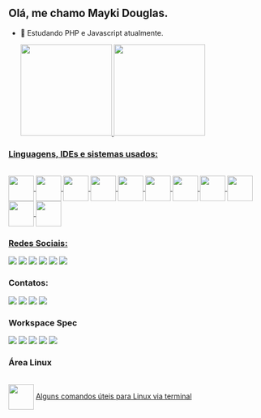 ## Olá, me chamo Mayki Douglas.

- 🌱 Estudando PHP e Javascript atualmente.

  <a href="https://github.com/mayki-douglas">
  <img height="180em" src="https://github-readme-stats.vercel.app/api?username=mayki-douglas&show_icons=true&theme=dark&include_all_commits=true&count_private=true"/>
  <img height="180em" src="https://github-readme-stats.vercel.app/api/top-langs/?username=mayki-douglas&layout=compact&langs_count=7&theme=dark"/>
</div>
  
  ### Linguagens, IDEs e sistemas usados:
  
  <div style="display: inline_block"><br>
    <img align="center" height="50" width="50" src="https://cdn.jsdelivr.net/gh/devicons/devicon/icons/dart/dart-original-wordmark.svg">
    <img align="center" height="50" width="50" src="https://cdn.jsdelivr.net/gh/devicons/devicon/icons/flutter/flutter-original.svg">
    <img align="center" height="50" width="50" src="https://cdn.jsdelivr.net/gh/devicons/devicon/icons/java/java-original-wordmark.svg">
    <img align="center" height="50" width="50" src="https://cdn.jsdelivr.net/gh/devicons/devicon/icons/php/php-original.svg">
    <img align="center" height="50" width="50" src="https://cdn.jsdelivr.net/gh/devicons/devicon/icons/javascript/javascript-original.svg">
    <img align="center" height="50" width="50" src="https://cdn.jsdelivr.net/gh/devicons/devicon/icons/html5/html5-original.svg">
    <img align="center" height="50" width="50" src="https://cdn.jsdelivr.net/gh/devicons/devicon/icons/mysql/mysql-original-wordmark.svg">
    <img align="center" height="50" width="50" src="https://cdn.jsdelivr.net/gh/devicons/devicon/icons/android/android-original-wordmark.svg">
    <img align="center" height="50" width="50" src="https://cdn.jsdelivr.net/gh/devicons/devicon/icons/vscode/vscode-original-wordmark.svg">
    <img align="center" height="50" width="50" src="https://img.icons8.com/color/48/000000/android-studio--v3.png">
    <img align="center" height="50" width="50" src="https://cdn.jsdelivr.net/gh/devicons/devicon/icons/ubuntu/ubuntu-plain.svg">
  </div>
  
  ### Redes Sociais:
  
  <div>
    <a href="https://www.facebook.com/mayki.douglas" target= "_blank"><img src="https://img.shields.io/badge/Facebook-1877F2?style=for-the-badge&logo=facebook&logoColor=white" target= "_blank"></a>
    <a href="https://twitter.com/mayki_douglas" target= "_blank"><img src="https://img.shields.io/badge/Twitter-1DA1F2?style=for-the-badge&logo=twitter&logoColor=white" target= "_blank"></a>
    <a href="https://www.instagram.com/mayki_douglas" target= "_blank"><img src="https://img.shields.io/badge/Instagram-E4405F?style=for-the-badge&logo=instagram&logoColor=white" target= "_blank"></a>
    <a href="https://www.linkedin.com/in/mayki-douglas" target= "_blank"><img src="https://img.shields.io/badge/LinkedIn-0077B5?style=for-the-badge&logo=linkedin&logoColor=white" target= "_blank"></a>
    <a href="https://github.com/mayki-douglas" target= "_blank"><img src="https://img.shields.io/badge/GitHub-100000?style=for-the-badge&logo=github&logoColor=white" target= "_blank"></a>
    <a href="https://open.spotify.com/user/mayki_douglas" target= "_blank"><img src="https://img.shields.io/badge/Spotify-1ED760?&style=for-the-badge&logo=spotify&logoColor=white" target= "_blank"></a>
  </div>
    
  ### Contatos:
  
  <div>
    <a href="mailto:mayki.douglas1@gmail.com"><img src="https://img.shields.io/badge/Gmail-D14836?style=for-the-badge&logo=gmail&logoColor=white" target= "_blank"></a>
    <a href="mailto:mayki_douglas@hotmail.com"><img src="https://img.shields.io/badge/Microsoft_Outlook-0078D4?style=for-the-badge&logo=microsoft-outlook&logoColor=white" target= "_blank"></a>
    <a href="https://wa.me/qr/ZB2US6A4OBEMM1" target= "_blank"><img src="https://img.shields.io/badge/WhatsApp-25D366?style=for-the-badge&logo=whatsapp&logoColor=white" target= "_blank"></a>
    <a href="https://t.me/mayki_douglas" target= "_blank"><img src="https://img.shields.io/badge/Telegram-2CA5E0?style=for-the-badge&logo=telegram&logoColor=white" target= "_blank"></a>
  </div>
  
  ### Workspace Spec
  
  <div>
    <img src="https://img.shields.io/badge/AMD-Ryzen_5_3600-ED1C24?style=for-the-badge&logo=amd&logoColor=white">
    <img src="https://img.shields.io/badge/NVIDIA-EVGA_GTX1660ti_6GB-76B900?style=for-the-badge&logo=nvidia&logoColor=white">
    <img src="https://img.shields.io/badge/Kingston-HyperX_16GB_DDR4-000000?style=for-the-badge&logo=Kingston&logoColor=white">
    <img src="https://img.shields.io/badge/asRock-B450M_Steel_Legend-000000?style=for-the-badge&logo=Kingston&logoColor=white">
    <img src="https://img.shields.io/badge/Intel-SSD_540s-0071C5?style=for-the-badge&logo=intel&logoColor=white">
  </div>

  ### Área Linux

  <div style="display: inline_block"><br>
    <img align="center" heigth="50" width="50"som src="https://cdn.jsdelivr.net/gh/devicons/devicon/icons/linux/linux-original.svg">
    <a href="https://github.com/mayki-douglas/shell-basics/blob/master/comandos-linux.md">Alguns comandos úteis para Linux via terminal </a>
  <div>
    
    
